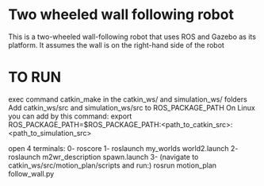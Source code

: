 # Two wheeled wall following robot

This is a two-wheeled wall-following robot that uses ROS and Gazebo as its platform. It assumes the wall is on the right-hand side of the robot
# TO RUN

exec command catkin_make in the catkin_ws/ and simulation_ws/ folders
Add catkin_ws/src and simulation_ws/src to ROS_PACKAGE_PATH
	On Linux you can add by this command: export ROS_PACKAGE_PATH=$ROS_PACKAGE_PATH:<path_to_catkin_src>:<path_to_simulation_src>


open 4 terminals:
0- roscore
1- roslaunch my_worlds world2.launch
2- roslaunch m2wr_description spawn.launch
3- (navigate to catkin_ws/src/motion_plan/scripts and run:) rosrun motion_plan follow_wall.py
